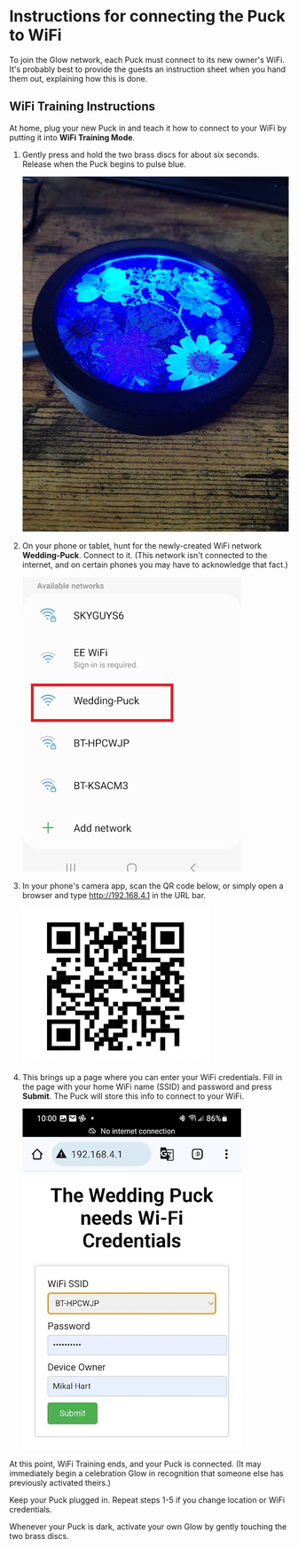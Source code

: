 # Instructions for connecting the Puck to WiFi

To join the Glow network, each Puck must connect to its new owner's WiFi. It's probably best to provide the guests an instruction sheet when you hand them out, explaining how this is done.

## WiFi Training Instructions

At home, plug your new Puck in and teach it how to connect to your WiFi by putting it into **WiFi Training Mode**.

1. Gently press and hold the two brass discs for about six seconds.  Release when the Puck begins to pulse blue.

    ![Blue Glow](Images/Blue-Glow.jpg)

1. On your phone or tablet, hunt for the newly-created WiFi network **Wedding-Puck**.  Connect to it.  (This network isn't connected to the internet, and on certain phones you may have to acknowledge that fact.)

    ![WiFi SSIDs](Images/WiFi-SSIDs.jpg)

1. In your phone's camera app, scan the QR code below, or simply open a browser and type <http://192.168.4.1> in the URL bar.

    ![QR for Credentials](Images/QR-for-Credentials.jpg)

1. This brings up a page where you can enter your WiFi credentials. Fill in the page with your home WiFi name (SSID) and password and press **Submit**.  The Puck will store this info to connect to your WiFi.

    ![Enter Credentials](Images/Wedding-Puck-Needs-WiFi-Credentials.jpg)

At this point, WiFi Training ends, and your Puck is connected.  (It may immediately begin a celebration Glow in recognition that someone else has previously activated theirs.)

Keep your Puck plugged in.  Repeat steps 1-5 if you change location or WiFi credentials.

Whenever your Puck is dark, activate your own Glow by gently touching the two brass discs.
